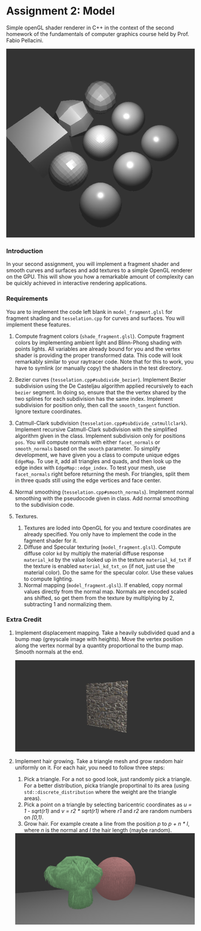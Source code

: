 # Assignment 2: Model

Simple openGL shader renderer in C++ in the context of the second homework of the fundamentals of computer graphics course held by Prof. Fabio Pellacini.

<img src="tests/13_subdivcube.png"/>

### Introduction

In your second assignment, you will implement a fragment shader and smooth curves and surfaces and add textures to a simple OpenGL renderer on the GPU. This will show you how a remarkable amount of complexity can be quickly achieved in interactive rendering applications.

### Requirements

You are to implement the code left blank in `model_fragment.glsl` for fragment shading and `tesselation.cpp` for curves and surfaces. You will implement these features.

1.  Compute fragment colors (`shade_fragment.glsl`). Compute fragment colors by implementing ambient light and Blinn-Phong shading with points lights. All variables are already bound for you and the vertex shader is providing the proper transformed data. This code will look remarkably similar to your raytracer code. Note that for this to work, you have to symlink (or manually copy) the shaders in the test directory.

2.  Bezier curves (`tesselation.cpp#subdivide_bezier`). Implement Bezier subdivision using the De Casteljau algorithm applied recursively to each `bezier` segment. In doing so, ensure that the the vertex shared by the two splines for each subdivision has the same index. Implement subdivision for position only, then call the `smooth_tangent` function. Ignore texture coordinates.

3.  Catmull-Clark subdivision (`tesselation.cpp#subdivide_catmullclark`). Implement recursive Catmull-Clark subdivision with the simplified algorithm given in the class. Implement subdivision only for positions `pos`. You will compute normals with either `facet_normals` or `smooth_normals` based on the `smooth` parameter. To simplify development, we have given you a class to compute unique edges `EdgeMap`. To use it, add all triangles and quads, and then look up the edge index with `EdgeMap::edge_index`. To test your mesh, use `facet_normals` right before returning the mesh. For triangles, split them in three quads still using the edge vertices and face center.

4.  Normal smoothing (`tesselation.cpp#smooth_normals`). Implement normal smoothing with the pseudocode given in class. Add normal smoothing to the subdivision code.

5.  Textures.

    1.  Textures are loded into OpenGL for you and texture coordinates are already specified. You only have to implement the code in the fagment shader for it.
    2.  Diffuse and Specular texturing (`model_fragment.glsl`). Compute diffuse color `kd` by multiply the material diffuse response `material_kd` by the value looked up in the texture `material_kd_txt` if the texture is enabled `material_kd_txt_on` (if not, just use the material color). Do the same for the specular color. Use these values to compute lighting.
    3.  Normal mapping (`model_fragment.glsl`). If enabled, copy normal values directly from the normal map. Normals are encoded scaled ans shifted, so get them from the texture by multiplying by 2, subtracting 1 and normalizing them.

### Extra Credit

1. Implement displacement mapping. Take a heavily subdivided quad and a bump map (greyscale image with heights). Move the vertex position along the vertex normal by a quantity proportional to the bump map. Smooth normals at the end.

   <img src="tests/22_bumped_1.png" alt="22_bumped_1" style="zoom:50%;" />

2. Implement hair growing. Take a triangle mesh and grow random hair uniformly on it. For each hair, you need to follow three steps:

   1.  Pick a triangle. For a not so good look, just randomly pick a triangle. For a better distribution, picka triangle proportinal to its area (using `std::discrete_distribution` where the weight are the triangle areas).
   2.  Pick a point on a triangle by selecting baricentric coordinates as _u = 1 - sqrt(r1)_ and _v = r2 * sqrt(r1)_ where _r1_ and _r2_ are random numbers on _[0,1)_.
   3.  Grow hair. For example create a line from the position _p_ to _p + n * l_, where _n_ is the normal and _l_ the hair length (maybe random).

   <img src="tests/03_plane_hair.png" style="zoom:50%;" />